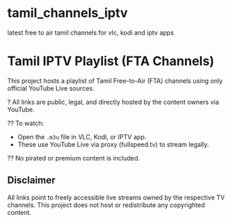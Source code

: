 # tamil_channels_iptv
latest free to air tamil channels for vlc, kodi and iptv apps
# Tamil IPTV Playlist (FTA Channels)

This project hosts a playlist of Tamil Free-to-Air (FTA) channels using only official YouTube Live sources.

? All links are public, legal, and directly hosted by the content owners via YouTube.

?? To watch:
- Open the `.m3u` file in VLC, Kodi, or IPTV app.
- These use YouTube Live via proxy (fullspeed.tv) to stream legally.

?? No pirated or premium content is included.

## Disclaimer
All links point to freely accessible live streams owned by the respective TV channels. This project does not host or redistribute any copyrighted content.
